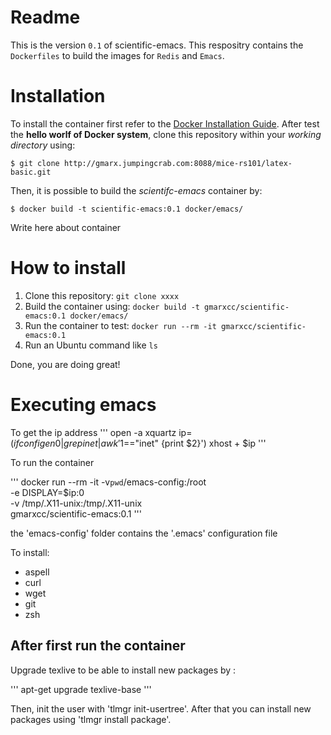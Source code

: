 # Readme 
This is the version `0.1` of scientific-emacs. This respositry contains the `Dockerfiles` to build the images for `Redis` and `Emacs`.

# Installation
To install the container first refer to the [Docker Installation Guide](https://docs.docker.com/docker-for-windows/install/). After test the **hello worlf of Docker system**, clone this repository within your
*working directory* using:

```
$ git clone http://gmarx.jumpingcrab.com:8088/mice-rs101/latex-basic.git
```

Then, it is possible to build the *scientifc-emacs* container by:

```
$ docker build -t scientific-emacs:0.1 docker/emacs/
```






Write here about container

# How to install
1. Clone this repository:
`git clone xxxx`
2. Build the container using: 
`docker build -t gmarxcc/scientific-emacs:0.1 docker/emacs/`
3. Run the container to test:
`docker run --rm -it gmarxcc/scientific-emacs:0.1`
4. Run an Ubuntu command like `ls`

Done, you are doing great!

# Executing emacs

To get the ip address
'''
open -a xquartz
ip=$(ifconfig en0 | grep inet | awk '$1=="inet" {print $2}')
xhost + $ip
'''

To run the container

'''
docker run --rm -it  -v`pwd`/emacs-config:/root \
            -e DISPLAY=$ip:0 \
            -v /tmp/.X11-unix:/tmp/.X11-unix \
            gmarxcc/scientific-emacs:0.1
'''

the 'emacs-config' folder contains the '.emacs' configuration file  

To install:
- aspell
- curl
- wget
- git
- zsh

## After first run the container
Upgrade texlive to be able to install new packages by :

'''
apt-get upgrade texlive-base
'''

Then, init the user with 'tlmgr init-usertree'. After that you can install new packages using 'tlmgr install package'.

